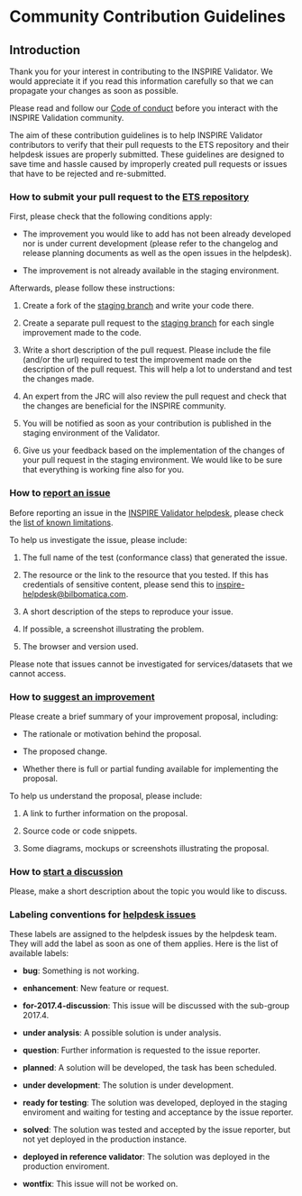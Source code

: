 # Community Contribution Guidelines


## Introduction

Thank you for your interest in contributing to the INSPIRE Validator. We would appreciate it if you read this information carefully so that we can propagate your changes as soon as possible.

Please read and follow our [Code of conduct](https://github.com/INSPIRE-MIF/helpdesk/blob/main/code-of-conduct.md) before you interact with the INSPIRE Validation community.

The aim of these contribution guidelines is to help INSPIRE Validator contributors to verify that their pull requests to the ETS repository and their helpdesk issues are properly submitted. These guidelines are designed to save time and hassle caused by improperly created pull requests or issues that have to be rejected and re-submitted. 



### How to submit your pull request to the [ETS repository](https://github.com/inspire-eu-validation/ets-repository)

First, please check that the following conditions apply:

* The improvement you would like to add has not been already developed nor is under current development (please refer to the changelog and release planning documents as well as the open issues in the helpdesk).

* The improvement is not already available in the staging environment.



Afterwards, please follow these instructions:

1. Create a fork of the [staging branch](https://github.com/inspire-eu-validation/ets-repository/tree/staging) and write your code there.

2. Create a separate pull request to the [staging branch](https://github.com/inspire-eu-validation/ets-repository/tree/staging) for each single improvement made to the code.

3. Write a short description of the pull request. Please include the file (and/or the url) required to test the improvement made on the description of the pull request. This will help a lot to understand and test the changes made.

4. An expert from the JRC will also review the pull request and check that the changes are beneficial for the INSPIRE community.

5. You will be notified as soon as your contribution is published in the staging environment of the Validator.

6. Give us your feedback based on the implementation of the changes of your pull request in the staging environment. We would like to be sure that everything is working fine also for you.



### How to [report an issue](https://github.com/INSPIRE-MIF/helpdesk-validator/issues/new?template=problem.md)

Before reporting an issue in the [INSPIRE Validator helpdesk](https://github.com/INSPIRE-MIF/helpdesk-validator/issues/), please check the [list of known limitations](https://github.com/INSPIRE-MIF/helpdesk-validator/wiki/Known-limitations).



To help us investigate the issue, please include:



1. The full name of the test (conformance class) that generated the issue.

2. The resource or the link to the resource that you tested. If this has credentials of sensitive content, please send this to inspire-helpdesk@bilbomatica.com.

3. A short description of the steps to reproduce your issue.

4. If possible, a screenshot illustrating the problem.

5. The browser and version used.



Please note that issues cannot be investigated for services/datasets that we cannot access.



### How to [suggest an improvement](https://github.com/INSPIRE-MIF/helpdesk-validator/issues/new?template=improvement-proposal.md)

Please create a brief summary of your improvement proposal, including:



* The rationale or motivation behind the proposal.

* The proposed change.

* Whether there is full or partial funding available for implementing the proposal.



To help us understand the proposal, please include:

1. A link to further information on the proposal.

2. Source code or code snippets.

3. Some diagrams, mockups or screenshots illustrating the proposal.



### How to [start a discussion](https://github.com/INSPIRE-MIF/helpdesk-validator/issues/new?template=discussion.md)

Please, make a short description about the topic you would like to discuss.





### Labeling conventions for [helpdesk issues](https://github.com/INSPIRE-MIF/helpdesk-validator/issues/)

These labels are assigned to the helpdesk issues by the helpdesk team. They will add the label as soon as one of them applies. Here is the list of available labels:



* **bug**: Something is not working.

* **enhancement**: New feature or request.

* **for-2017.4-discussion**: This issue will be discussed with the sub-group 2017.4.

* **under analysis**: A possible solution is under analysis.

* **question**: Further information is requested to the issue reporter.

* **planned**: A solution will be developed, the task has been scheduled.

* **under development**: The solution is under development.

* **ready for testing**: The solution was developed, deployed in the staging enviroment and waiting for testing and acceptance by the issue reporter.

* **solved**: The solution was tested and accepted by the issue reporter, but not yet deployed in the production instance.

* **deployed in reference validator**: The solution was deployed in the production enviroment.

* **wontfix**: This issue will not be worked on.
